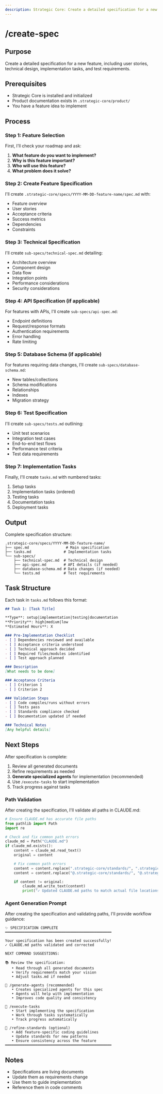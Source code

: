 ```yaml
---
description: Strategic Core: Create a detailed specification for a new feature
---
```


# /create-spec

## Purpose

Create a detailed specification for a new feature, including user stories, technical design, implementation tasks, and test requirements.

## Prerequisites

- Strategic Core is installed and initialized
- Product documentation exists in `.strategic-core/product/`
- You have a feature idea to implement

## Process

### Step 1: Feature Selection

First, I'll check your roadmap and ask:

1. **What feature do you want to implement?**
2. **Why is this feature important?**
3. **Who will use this feature?**
4. **What problem does it solve?**

### Step 2: Create Feature Specification

I'll create `.strategic-core/specs/YYYY-MM-DD-feature-name/spec.md` with:

- Feature overview
- User stories
- Acceptance criteria
- Success metrics
- Dependencies
- Constraints

### Step 3: Technical Specification

I'll create `sub-specs/technical-spec.md` detailing:

- Architecture overview
- Component design
- Data flow
- Integration points
- Performance considerations
- Security considerations

### Step 4: API Specification (if applicable)

For features with APIs, I'll create `sub-specs/api-spec.md`:

- Endpoint definitions
- Request/response formats
- Authentication requirements
- Error handling
- Rate limiting

### Step 5: Database Schema (if applicable)

For features requiring data changes, I'll create `sub-specs/database-schema.md`:

- New tables/collections
- Schema modifications
- Relationships
- Indexes
- Migration strategy

### Step 6: Test Specification

I'll create `sub-specs/tests.md` outlining:

- Unit test scenarios
- Integration test cases
- End-to-end test flows
- Performance test criteria
- Test data requirements

### Step 7: Implementation Tasks

Finally, I'll create `tasks.md` with numbered tasks:

1. Setup tasks
2. Implementation tasks (ordered)
3. Testing tasks
4. Documentation tasks
5. Deployment tasks

## Output

Complete specification structure:

```
.strategic-core/specs/YYYY-MM-DD-feature-name/
├── spec.md                 # Main specification
├── tasks.md               # Implementation tasks
└── sub-specs/
    ├── technical-spec.md  # Technical design
    ├── api-spec.md        # API details (if needed)
    ├── database-schema.md # Data changes (if needed)
    └── tests.md           # Test requirements
```

## Task Structure

Each task in `tasks.md` follows this format:

```markdown
## Task 1: [Task Title]

**Type**: setup|implementation|testing|documentation
**Priority**: high|medium|low
**Estimated Hours**: X

### Pre-Implementation Checklist
- [ ] Dependencies reviewed and available
- [ ] Acceptance criteria understood
- [ ] Technical approach decided
- [ ] Required files/modules identified
- [ ] Test approach planned

### Description
[What needs to be done]

### Acceptance Criteria
- [ ] Criterion 1
- [ ] Criterion 2

### Validation Steps
- [ ] Code compiles/runs without errors
- [ ] Tests pass
- [ ] Standards compliance checked
- [ ] Documentation updated if needed

### Technical Notes
[Any helpful details]
```

## Next Steps

After specification is complete:
1. Review all generated documents
2. Refine requirements as needed
3. **Generate specialized agents** for implementation (recommended)
4. Use `/execute-tasks` to start implementation
5. Track progress against tasks

### Path Validation

After creating the specification, I'll validate all paths in CLAUDE.md:

```python
# Ensure CLAUDE.md has accurate file paths
from pathlib import Path
import re

# Check and fix common path errors
claude_md = Path("CLAUDE.md")
if claude_md.exists():
    content = claude_md.read_text()
    original = content

    # Fix common path errors
    content = content.replace(".strategic-core/standards/", ".strategic-core/specs/")
    content = content.replace("@.strategic-core/standards/", "@.strategic-core/specs/")

    if content != original:
        claude_md.write_text(content)
        print("✓ Updated CLAUDE.md paths to match actual file locations")
```

### Agent Generation Prompt

After creating the specification and validating paths, I'll provide workflow guidance:

```
✨ SPECIFICATION COMPLETE
━━━━━━━━━━━━━━━━━━━━━━━━━━━━━━━━━━━━━━━━━━━━━━━━━

Your specification has been created successfully!
✓ CLAUDE.md paths validated and corrected

NEXT COMMAND SUGGESTIONS:

📚 Review the specification:
   • Read through all generated documents
   • Verify requirements match your vision
   • Adjust tasks.md if needed

🤖 /generate-agents (recommended)
   • Creates specialized agents for this spec
   • Agents will help with implementation
   • Improves code quality and consistency

🔨 /execute-tasks
   • Start implementing the specification
   • Work through tasks systematically
   • Track progress automatically

🎯 /refine-standards (optional)
   • Add feature-specific coding guidelines
   • Update standards for new patterns
   • Ensure consistency across the feature
━━━━━━━━━━━━━━━━━━━━━━━━━━━━━━━━━━━━━━━━━━━━━━━━━
```

## Notes

- Specifications are living documents
- Update them as requirements change
- Use them to guide implementation
- Reference them in code comments
